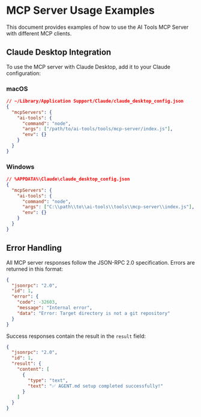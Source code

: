 # MCP Server Usage Examples

This document provides examples of how to use the AI Tools MCP Server with different MCP clients.

## Claude Desktop Integration

To use the MCP server with Claude Desktop, add it to your Claude configuration:

### macOS
```json
// ~/Library/Application Support/Claude/claude_desktop_config.json
{
  "mcpServers": {
    "ai-tools": {
      "command": "node",
      "args": ["/path/to/ai-tools/tools/mcp-server/index.js"],
      "env": {}
    }
  }
}
```

### Windows
```json
// %APPDATA%\Claude\claude_desktop_config.json
{
  "mcpServers": {
    "ai-tools": {
      "command": "node",
      "args": ["C:\\path\\to\\ai-tools\\tools\\mcp-server\\index.js"],
      "env": {}
    }
  }
}
```

## Error Handling

All MCP server responses follow the JSON-RPC 2.0 specification. Errors are returned in this format:

```json
{
  "jsonrpc": "2.0",
  "id": 1,
  "error": {
    "code": -32603,
    "message": "Internal error",
    "data": "Error: Target directory is not a git repository"
  }
}
```

Success responses contain the result in the `result` field:

```json
{
  "jsonrpc": "2.0",
  "id": 1,
  "result": {
    "content": [
      {
        "type": "text",
        "text": "✅ AGENT.md setup completed successfully!"
      }
    ]
  }
}
```